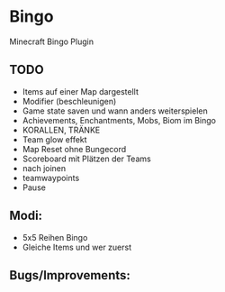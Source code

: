 # Bingo
Minecraft Bingo Plugin

## TODO

- Items auf einer Map dargestellt
- Modifier (beschleunigen)
- Game state saven und wann anders weiterspielen
- Achievements, Enchantments, Mobs, Biom im Bingo
- KORALLEN, TRÄNKE
- Team glow effekt
- Map Reset ohne Bungecord
- Scoreboard mit Plätzen der Teams
- nach joinen
- teamwaypoints
- Pause
  
## Modi:
- 5x5 Reihen Bingo
- Gleiche Items und wer zuerst



## Bugs/Improvements:
